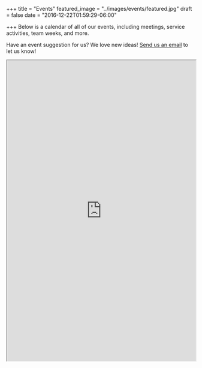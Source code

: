 +++
title = "Events"
featured_image = "../images/events/featured.jpg"
draft = false
date = "2016-12-22T01:59:29-06:00"

+++
Below is a calendar of all of our events, including meetings, service activities,
team weeks, and more.

Have an event suggestion for us? We love new ideas! [Send us an email](../contact)
to let us know!


<iframe height="800px" width="100%" src="https://docs.google.com/spreadsheets/d/e/2PACX-1vTfTc37w57gO-x7JU5Qs4eVpIc4b2EjAMZzyWOx7oOrRrZDO3_nvy0bDta9JONwyS6afwBDjIOGOeGV/pubhtml?gid=116563766&amp;single=true&amp;widget=true&amp;headers=false"></iframe>